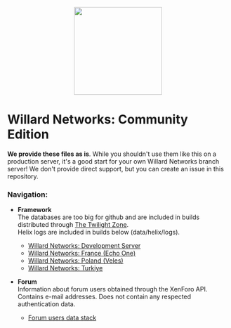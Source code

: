 <p align="center">
  <img src="https://i.imgur.com/2sBHXrS.png" height="200" width="auto">
</p>

# Willard Networks: Community Edition
**We provide these files as is**. While you shouldn't use them like this on a production server, it's a good start for your own Willard Networks branch server! We don't provide direct support, but you can create an issue in this repository.

### Navigation:
* **Framework**\
The databases are too big for github and are included in builds distributed through [The Twilight Zone](https://wnsrc.plymouth.thetwilightzone.ru/).\
Helix logs are included in builds below (data/helix/logs).


  * [Willard Networks: Development Server](https://github.com/lifestorm/wnsrc/tree/wn-dev)
  * [Willard Networks: France (Echo One)](https://github.com/lifestorm/wnsrc/tree/wn-fr)
  * [Willard Networks: Poland (Veles)](https://github.com/lifestorm/wnsrc/tree/wn-pl)
  * [Willard Networks: Turkiye](https://github.com/lifestorm/wnsrc/tree/wn-tr)
* **Forum**\
Information about forum users obtained through the XenForo API.\
Contains e-mail addresses. Does not contain any respected authentication data.
  * [Forum users data stack](https://github.com/lifestorm/wnsrc/tree/forum)

